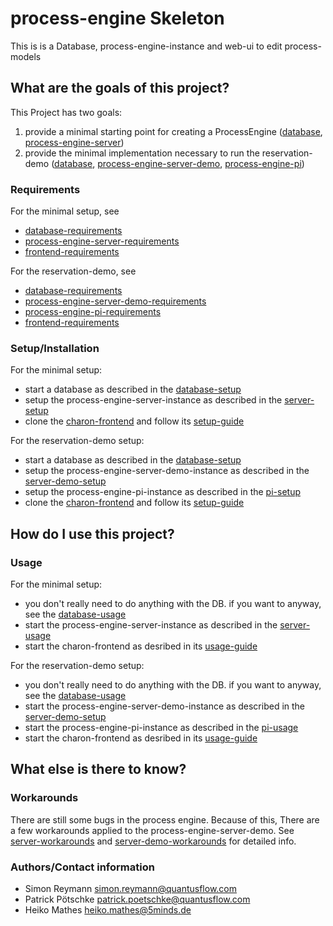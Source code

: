 # process-engine Skeleton

This is is a Database, process-engine-instance and web-ui to edit process-models

## What are the goals of this project?

This Project has two goals:
1. provide a minimal starting point for creating a ProcessEngine ([database](database), [process-engine-server](process-engine-server))
2. provide the minimal implementation necessary to run the reservation-demo ([database](database), [process-engine-server-demo](process-engine-server-demo), [process-engine-pi](process-engine-pi))

### Requirements

For the minimal setup, see
- [database-requirements](database/README.md#requirements)
- [process-engine-server-requirements](process-engine-server/README.md#requirements)
- [frontend-requirements](https://github.com/5minds/charon#voraussetzungen)
  
For the reservation-demo, see
- [database-requirements](database/README.md#requirements)
- [process-engine-server-demo-requirements](process-engine-server-demo/README.md#requirements)
- [process-engine-pi-requirements](process-engine-pi/README.md#requirements)
- [frontend-requirements](https://github.com/5minds/charon#voraussetzungen)

### Setup/Installation

For the minimal setup:
- start a database as described in the [database-setup](database/README.md#setup)
- setup the process-engine-server-instance as described in the [server-setup](process-engine-server/README.md#setupinstallation)
- clone the [charon-frontend](https://github.com/5minds/charon) and follow its [setup-guide](https://github.com/5minds/charon#setupinstallation)

For the reservation-demo setup:
- start a database as described in the [database-setup](database/README.md#setup)
- setup the process-engine-server-demo-instance as described in the [server-demo-setup](process-engine-server-demo/README.md#setupinstallation)
- setup the process-engine-pi-instance as described in the [pi-setup](process-engine-pi/README.md#setupinstallation)
- clone the [charon-frontend](https://github.com/5minds/charon) and follow its [setup-guide](https://github.com/5minds/charon#setupinstallation)


## How do I use this project?

### Usage

For the minimal setup:
- you don't really need to do anything with the DB. if you want to anyway, see the [database-usage](database/README.md#usage)
- start the process-engine-server-instance as described in the [server-usage](process-engine-server/README.md#usage)
- start the charon-frontend as desribed in its [usage-guide](https://github.com/5minds/charon#wie-kann-ich-das-projekt-benutzen)

For the reservation-demo setup:
- you don't really need to do anything with the DB. if you want to anyway, see the [database-usage](database/README.md#usage)
- start the process-engine-server-demo-instance as described in the [server-demo-setup](process-engine-server-demo/README.md#setupinstallation)
- start the process-engine-pi-instance as described in the [pi-usage](process-engine-pi/README.md#usage)
- start the charon-frontend as desribed in its [usage-guide](https://github.com/5minds/charon#wie-kann-ich-das-projekt-benutzen)

## What else is there to know?

### Workarounds

There are still some bugs in the process engine. Because of this, There are a few workarounds applied to the process-engine-server-demo. See [server-workarounds](process-engine-server/README.md#workarounds) and [server-demo-workarounds](process-engine-server-demo/README.md#workarounds) for detailed info.


### Authors/Contact information

- Simon Reymann <simon.reymann@quantusflow.com>
- Patrick Pötschke <patrick.poetschke@quantusflow.com>
- Heiko Mathes <heiko.mathes@5minds.de>
